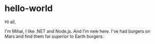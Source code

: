 # hello-world

Hi all,

I'm Mihai, I like .NET and Node.js. And I'm new here.
I've had burgers on Mars and find them far superior to Earth burgers.
